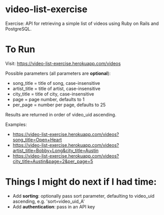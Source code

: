 # video-list-exercise
Exercise: API for retrieving a simple list of videos using Ruby on Rails and PostgreSQL.

# To Run

Visit: https://video-list-exercise.herokuapp.com/videos

Possible parameters (all parameters are **optional**):
* song_title = title of song, case-insensitive
* artist_title = title of artist, case-insensitive
* city_title = title of city, case-insensitive
* page = page number, defaults to 1
* per_page = number per page, defaults to 25

Results are returned in order of video_uid ascending.

Examples:
* https://video-list-exercise.herokuapp.com/videos?song_title=Open+Heart
* https://video-list-exercise.herokuapp.com/videos?artist_title=Bobby+Long&city_title=Austin
* https://video-list-exercise.herokuapp.com/videos?city_title=Austin&page=2&per_page=5

# Things I might do next if I had time:

* Add **sorting**: optionally pass sort parameter, defaulting to video_uid ascending, e.g. 'sort=video_uid_A'
* Add **authentication**: pass in an API key
